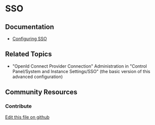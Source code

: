 # SSO

## Documentation

* [Configuring SSO](https://learn.liferay.com/dxp/latest/en/installation-and-upgrades/securing-liferay/configuring-sso.html)

## Related Topics

* "OpenId Connect Provider Connection" Administration in "Control Panel/System and Instance Settings/SSO" (the basic version of this advanced configuration)

## Community Resources

### Contribute

[Edit this file on github](https://github.com/olafk/controlpanel-documentation-docs/blob/master/md/74en/com_liferay_oauth_client_admin_web_internal_portlet_OAuthClientAdminPortlet.md)
